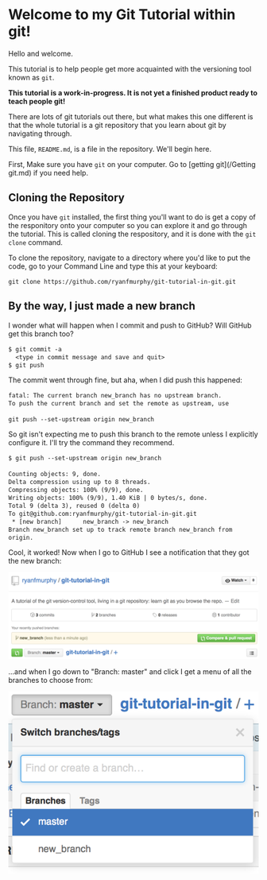 Welcome to my Git Tutorial within git!
======================================

Hello and welcome.

This tutorial is to help people
get more acquainted with the versioning tool known as `git`.

**This tutorial is a work-in-progress.
It is not yet a finished product ready to teach people git!**

There are lots of git tutorials out there,
but what makes this one different is that
the whole tutorial is a git repository
that you learn about git by navigating through.

This file, `README.md`, is a file in the repository.
We'll begin here.

First, Make sure you have `git` on your computer.  Go to
[getting git](/Getting git.md) if you need help.


Cloning the Repository
----------------------

Once you have `git` installed,
the first thing you'll want to do
is get a copy of the responitory onto your computer
so you can explore it and go through the tutorial.
This is called cloning the respository,
and it is done with the `git clone` command.

To clone the repository,
navigate to a directory where you'd like to put the code,
go to your Command Line and type this at your keyboard:

    git clone https://github.com/ryanfmurphy/git-tutorial-in-git.git


By the way, I just made a new branch
------------------------------------
I wonder what will happen when I commit and push to GitHub?
Will GitHub get this branch too?

    $ git commit -a
      <type in commit message and save and quit>
    $ git push

The commit went through fine,
but aha, when I did push this happened:

    fatal: The current branch new_branch has no upstream branch.
    To push the current branch and set the remote as upstream, use

    git push --set-upstream origin new_branch

So git isn't expecting me to push this branch to the remote
unless I explicitly configure it.
I'll try the command they recommend.

    $ git push --set-upstream origin new_branch

    Counting objects: 9, done.
    Delta compression using up to 8 threads.
    Compressing objects: 100% (9/9), done.
    Writing objects: 100% (9/9), 1.40 KiB | 0 bytes/s, done.
    Total 9 (delta 3), reused 0 (delta 0)
    To git@github.com:ryanfmurphy/git-tutorial-in-git.git
     * [new branch]      new_branch -> new_branch
    Branch new_branch set up to track remote branch new_branch from origin.

Cool, it worked!  Now when I go to GitHub I see
a notification that they got the new branch:

![](/images/new-branch.png)

...and when I go down to "Branch: master" and click
I get a menu of all the branches to choose from:

![](/images/new-branch-2.png)


